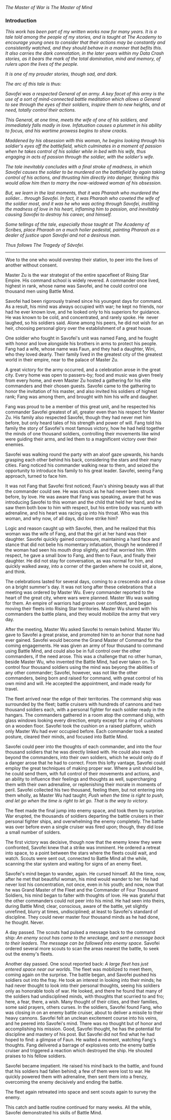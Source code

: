 *The Master of War 
is The Master of Mind*
### Introduction
*This work has been part of my written works now for many years. It is a tale told among the people of my stories, and is taught at The Academy to encourage young ones to consider that their actions may be constantly and consistently watched, and they should behave in a manner that befits this. It also carries the dark connotation, in the later years within my Data Crash stories, as it bears the mark of the total domination, mind and memory, of rulers upon the lives of the people.* 

*It is one of my prouder stories, though sad, and dark.* 

*The arc of this tale is thus:* 

*Savofei was a respected General of an army. A key facet of this army is the use of a sort of mind-connected battle meditation which allows a General to see through the eyes of their soldiers, inspire them to new heights, and at need, totally control their actions.* 

*This General, at one time, meets the wife of one of his soldiers, and immediately falls madly in love. Infatuation causes a plummet in his ability to focus, and his wartime prowess begins to show cracks.* 

*Maddened by his obsession with this woman, he begins looking through his soldier's eyes off the battlefield, which culminates in a moment of passion when he takes control of his soldier while in bed with his wife, thus engaging in acts of passion through the soldier, with the soldier's wife.* 

*The tale inevitably concludes with a final stroke of madness, in which Savofei causes the soldier to be murdered on the battlefield by again taking control of his actions, and thrusting him directly into danger, thinking this would allow him then to marry the now-widowed woman of his obsession.* 

*But, we learn in the last moments, that it was Pharaoh who murdered the solider... through Savofei. In fact, it was Pharaoh who coveted the wife of the soldier most, and it was he who was acting through Savofei, instilling the madness of love in his heart, inflaming him to passion, and inevitably causing Savofei to destroy his career, and himself.*

*Some tellings of the tale, especially those taught at The Academy of Scribes, place Pharaoh on a much holier pedestal, painting Pharaoh as a dealer of justice upon Savofei and not a desirous man.*

*Thus follows The Tragedy of Sávofei.*

---

Woe to the one who would overstep their station, to peer into the lives of another without consent.

Master Zu is the war strategist of the entire spacefleet of Rising Star Empire. His command school is widely revered. A commander once lived, highest in rank, whose name was Savofei, and he could control one thousand men using Battle Mind. 

Savofei had been rigorously trained since his youngest days for command. As a result, his mind was always occupied with war; he kept no friends, nor had he ever known love, and he looked only to his superiors for guidance. He was known to be cold, and concentrated, and rarely spoke. He  never laughed, so his soldiers said. Alone among his peers, he did not wish for an heir, choosing personal glory over the establishment of a great house.

One soldier who fought in Savofei's unit was named Fang, and he fought with honor and love alongside his brothers in arms to protect his people. Fang had a wife, whose name was Faun, and they had a daughter, Wini, who they loved dearly. Their family lived in the greatest city of the greatest world in their empire, near to the palace of Master Zu.

A great victory for the army occurred, and a celebration arose in the great city. Every home was open to passers-by; food and music was given freely from every home, and even Master Zu hosted a gathering for his elite commanders and their chosen guests. Savofei came to the gathering to honor the invitation of his master, and also invited his soldiers of highest rank; Fang was among them, and brought with him his wife and daugher.

Fang was proud to be a member of this great unit, and he respected his commander Savofei greatest of all, greater even than his respect for Master Zu. His family also respected Savofei, though they had never met him before, but only heard tales of his strength and power of will. Fang told his family the story of Savofei's most famous victory, how he had held together the minds of one thousand soldiers, controlling their movements like wind were guiding their arms, and led them to a magnificent victory over their enemies.

Savofei was walking round the party with an aloof gaze upwards, his hands grasping each other behind his back, considering the stars and their many cities. Fang noticed his commander walking near to them, and seized the opportunity to introduce his family to his great leader. Savofei, seeing Fang approach, turned to face him.

It was not Fang that Savofei first noticed; Faun's shining beauty was all that the commander could see. He was struck as he had never been struck before, by love. He was aware that Fang was speaking, aware that he was introducing Savofei to this woman and the child that held her hand, and he saw them both bow to him with respect, but his entire body was numb with adrenaline, and his heart was racing up into his throat. Who was this woman, and why now, of all days, did love strike him?

Logic and reason caught up with Savofei, then, and he realized that this woman was the wife of Fang, and that the girl at her hand was their daughter. Savofei quickly gained composure, maintaining a hard face and stance that did not belie his momentary infatuation, though he wondered if the woman had seen his mouth drop slightly, and that worried him. With respect, he gave a small bow to Fang, and then to Faun, and finally their daughter. He did not stay for conversation, as was normal for him, and quickly walked away, into a corner of the garden where he could sit, alone, and think.

The celebrations lasted for several days, coming to a crescendo and a close on a bright summer's day. It was not long after these celebrations that a meeting was ordered by Master Wu. Every commander reported to the heart of the great city, where wars were planned. Master Wu was waiting for them. An empire of warriors had grown over confident, and began moving their fleets into Rising Star territories. Master Wu shared with his commanders the battle plans, and they would mobilize the army that very day. 

After the meeting, Master Wu asked Savofei to remain behind. Master Wu gave to Savofei a great praise, and promoted him to an honor that none had ever gained. Savofei would become the Grand Master of Command for the coming engagements. He was given an army of four thousand to command using Battle Mind, and could also be in full control over the other commanders, if the need arose. This was a challenge that no other human, beside Master Wu, who invented the Battle Mind, had ever taken on. To control four thousand soldiers using the mind was beyong the abilities of any other commander; Savofei, however, was not like the other commanders, being born and raised for command, with great control of his own mind and will. He accepted the appointment, and made ready for travel.

The fleet arrived near the edge of their territories. The command ship was surrounded by the fleet; battle cruisers with hundreds of cannons and two thousand soldiers each, with a personal fighter for each soldier ready in the hangars. The commanders gathered in a room atop the command ship, with glass windows looking every direction, empty except for a ring of cushions on a wooden floor. Savofei took the cushion on a raised platform, which only Master Wu had ever occupied before. Each commander took a seated posture, cleared their minds, and focused into Battle Mind.

Savofei could peer into the thoughts of each commander, and into the four thousand soldiers that he was directly linked with. He could also reach beyond the commanders, into their own soldiers, which he would only do if a danger arose that he had to correct. From this lofty vantage, Savofei could employ the great techniques of making proper war. Where a unit should be, he could send them, with full control of their movements and actions, and an ability to influence their feelings and thoughts as well, supercharging them with their own adrenaline, or replenishing their morale in moments of peril. Savofei collected his two thousand, feeling them, but not entering into them wholly, as Master Wu had taught; _Push when the time is right to push, and let go when the time is right to let go. That is the way to victory._

The fleet made the final jump into enemy space, and took them by surprise. War erupted, the thousands of soldiers departing the battle cruisers in their personal fighter ships, and overwhelming the enemy completely. The battle was over before even a single cruiser was fired upon; though, they did lose a small number of solders. 

The first victory was decisive, though now that the enemy knew they were confronted, Savofei knew that a strike was imminent. He ordered a retreat into space, to a point between the stars where the fleets could wait, and watch. Scouts were sent out, connected to Battle Mind all the while, scanning the star system and waiting for signs of an enemy fleet.

Savofei's mind began to wander, again. He cursed himself. All the time, now, after he met that beautiful woman, his mind would wander to her. He had never lost his concentration, not once, even in his youth; and now, now that he was Grand Master of the Fleet and the Commander of Four Thousand Soldiers, his mind began to falter with thoughts of love. He was grateful that the other commanders could not peer into his mind. He had seen into theirs, during Battle Mind; clear, conscious, aware of the battle, yet slightly unrefined, blurry at times, undisciplined; at least to Savofei's standard of discipline. They could never master four thousand minds as he had done, he thought. Never.

A day passed. The scouts had pulsed a message back to the command ship: _An enemy scout has come to the wreckage, and sent a message back to their leaders. The message can be followed into enemy space._ Savofei ordered several more scouts to scan the areas nearest the battle, to seek out the enemy's fleets. 

Another day passed. One scout reported back: _A large fleet has just entered space near our worlds_. The fleet was mobilized to meet them, coming again on the surprise. The battle began, and Savofei pushed his soldiers out into the fray. He took an interest in looking into their minds; he had never thought to look into their personal thoughts, seeing his soldiers only as honorable tools of war. He looked, and there he found that many of the soldiers had undisciplined minds, with thoughts that scurried to and fro; here, a fear, there, a wish. Many thought of their cities, and their families, some said prayers, others curses. In the soldiers, Savofei found Fang, who was closing in on an enemy battle cruiser, about to deliver a missile to their heavy cannons. Savofei felt an unclean excitement course into his veins, and he peered into Savofei's mind. There was no thought but of honor and accomplishing his mission. Good, Savofei thought, he has the potential for discipline and mastery of his post. But Savofei did not find what he had hoped to find: a glimpse of Faun. He waited a moment, watching Fang's thoughts. Fang delivered a barrage of explosives onto the enemy battle cruiser and triggered a reaction which destroyed the ship. He shouted praises to his fellow soldiers. 

Savofei became impatient. He raised his mind back to the battle, and found that his soldiers had fallen behind; a few of them were lost to war. He quickly powered them with adrenaline, then sent them into a frenzy, overcoming the enemy decisively and ending the battle.

The fleet again retreated into space and sent scouts again to survey the enemy.

This catch and battle routine continued for many weeks. All the while, Savofei demonstrated his skills of Battle Mind.